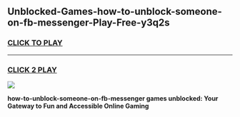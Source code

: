 
## Unblocked-Games-how-to-unblock-someone-on-fb-messenger-Play-Free-y3q2s
<h3>
<a href="https://premium76.site?title=how-to-unblock-someone-on-fb-messenger&ref=23A">CLICK TO PLAY</a></h3>
<hr>

<h3>
<a href="https://premium76.site?title=how-to-unblock-someone-on-fb-messenger&ref=23A">CLICK 2 PLAY</a>
  
</h3>

<a href="https://premium76.site?title=how-to-unblock-someone-on-fb-messenger&ref=23A"><img src="https://clearcache.store/games.png"></a>


**how-to-unblock-someone-on-fb-messenger games unblocked: Your Gateway to Fun and Accessible Online Gaming**
